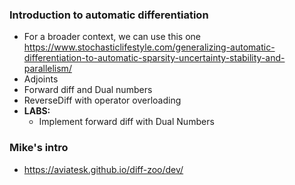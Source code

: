 ### Introduction to automatic differentiation
  - For a broader context, we can use this one https://www.stochasticlifestyle.com/generalizing-automatic-differentiation-to-automatic-sparsity-uncertainty-stability-and-parallelism/
  - Adjoints
  - Forward diff and Dual numbers
  - ReverseDiff with operator overloading
  - **LABS:**
    + Implement forward diff with Dual Numbers


### Mike's intro
- https://aviatesk.github.io/diff-zoo/dev/